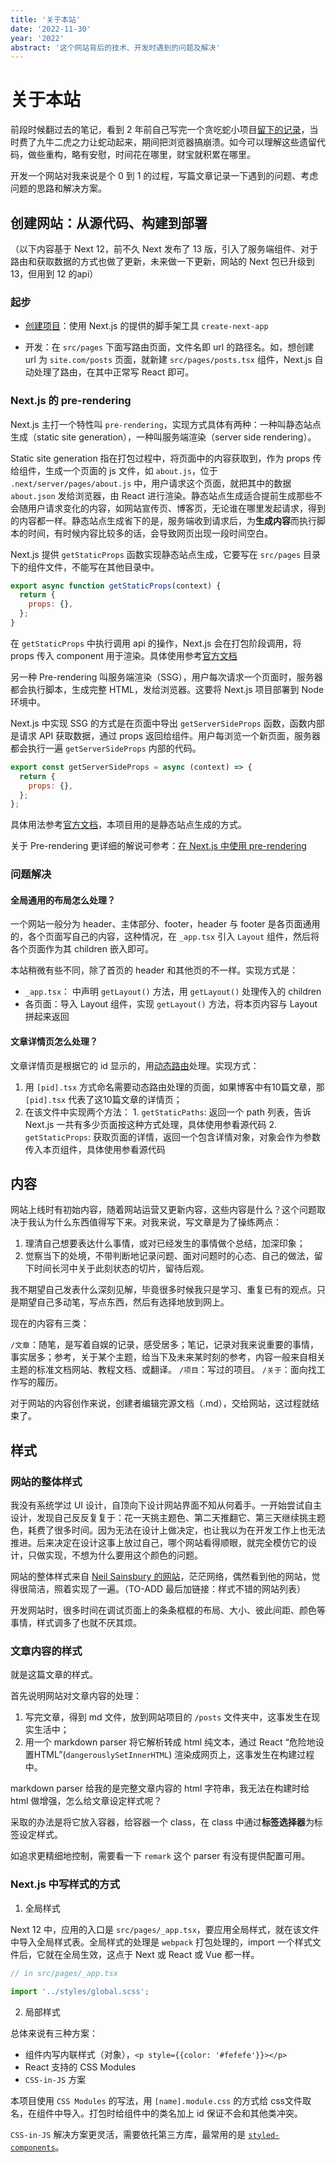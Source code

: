 ```yaml
---
title: '关于本站'
date: '2022-11-30'
year: '2022'
abstract: '这个网站背后的技术、开发时遇到的问题及解决'
---
```


# 关于本站

前段时候翻过去的笔记，看到 2 年前自己写完一个贪吃蛇小项目[留下的记录](/post/贪吃蛇)，当时费了九牛二虎之力让蛇动起来，期间把浏览器搞崩溃。如今可以理解这些遗留代码，做些重构，略有安慰，时间花在哪里，财宝就积累在哪里。

开发一个网站对我来说是个 0 到 1 的过程，写篇文章记录一下遇到的问题、考虑问题的思路和解决方案。

## 创建网站：从源代码、构建到部署

（以下内容基于 Next 12，前不久 Next 发布了 13 版，引入了服务端组件、对于路由和获取数据的方式也做了更新，未来做一下更新，网站的 Next 包已升级到 13，但用到 12 的api）

### 起步

- [创建项目](https://nextjs.org/docs/getting-started)：使用 Next.js 的提供的脚手架工具 `create-next-app`

- 开发：在 `src/pages` 下面写路由页面，文件名即 url 的路径名。如，想创建 url 为 `site.com/posts` 页面，就新建 `src/pages/posts.tsx` 组件，Next.js 自动处理了路由，在其中正常写 React 即可。

### Next.js 的 pre-rendering

Next.js 主打一个特性叫 `pre-rendering`，实现方式具体有两种：一种叫静态站点生成（static site generation），一种叫服务端渲染（server side rendering）。

Static site generation 指在打包过程中，将页面中的内容获取到，作为 props 传给组件，生成一个页面的 js 文件，如 `about.js`，位于 `.next/server/pages/about.js` 中，用户请求这个页面，就把其中的数据 `about.json` 发给浏览器，由 React 进行渲染。静态站点生成适合提前生成那些不会随用户请求变化的内容，如网站宣传页、博客页，无论谁在哪里发起请求，得到的内容都一样。静态站点生成省下的是，服务端收到请求后，为**生成内容**而执行脚本的时间，有时候内容比较多的话，会导致网页出现一段时间空白。

Next.js 提供 `getStaticProps` 函数实现静态站点生成，它要写在 `src/pages` 目录下的组件文件，不能写在其他目录中。

```js
export async function getStaticProps(context) {
  return {
    props: {},
  };
}
```

在 `getStaticProps` 中执行调用 api 的操作，Next.js 会在打包阶段调用，将 props 传入 component 用于渲染。具体使用参考[官方文档](https://nextjs.org/docs/basic-features/data-fetching/get-static-props)

另一种 Pre-rendering 叫服务端渲染（SSG），用户每次请求一个页面时，服务器都会执行脚本，生成完整 HTML，发给浏览器。这要将 Next.js 项目部署到 Node 环境中。

Next.js 中实现 SSG 的方式是在页面中导出 `getServerSideProps` 函数，函数内部是请求 API 获取数据，通过 props 返回给组件。用户每浏览一个新页面，服务器都会执行一遍 `getServerSideProps` 内部的代码。

```js
export const getServerSideProps = async (context) => {
  return {
    props: {},
  };
};
```

具体用法参考[官方文档](https://nextjs.org/docs/basic-features/data-fetching/get-server-side-props)，本项目用的是静态站点生成的方式。

关于 Pre-rendering 更详细的解说可参考：[在 Next.js 中使用 pre-rendering](https://ithelp.ithome.com.tw/articles/10269586)


### 问题解决

#### 全局通用的布局怎么处理？

一个网站一般分为 header、主体部分、footer，header 与 footer 是各页面通用的，各个页面写自己的内容，这种情况，在 `_app.tsx` 引入 `Layout` 组件，然后将各个页面作为其 children 嵌入即可。

本站稍微有些不同，除了首页的 header 和其他页的不一样。实现方式是：
  - `_app.tsx`： 中声明 `getLayout()` 方法，用 `getLayout()` 处理传入的 children
  - 各页面：导入 Layout 组件，实现 `getLayout()` 方法，将本页内容与 Layout 拼起来返回

#### 文章详情页怎么处理？

文章详情页是根据它的 id 显示的，用[动态路由](https://nextjs.org/docs/routing/dynamic-routes)处理。实现方式：
  1. 用 `[pid].tsx` 方式命名需要动态路由处理的页面，如果博客中有10篇文章，那 `[pid].tsx` 代表了这10篇文章的详情页；
  2. 在该文件中实现两个方法：
    1. `getStaticPaths`: 返回一个 path 列表，告诉 Next.js 一共有多少页面按这种方式处理，具体使用参看源代码
    2. `getStaticProps`: 获取页面的详情，返回一个包含详情对象，对象会作为参数传入本页组件，具体使用参看源代码

## 内容

网站上线时有初始内容，随着网站运营又更新内容，这些内容是什么？这个问题取决于我认为什么东西值得写下来。对我来说，写文章是为了操练两点：

  1. 理清自己想要表达什么事情，或对已经发生的事情做个总结，加深印象；
  2. 觉察当下的处境，不带判断地记录问题、面对问题时的心态、自己的做法，留下时间长河中关于此刻状态的切片，留待后观。

我不期望自己发表什么深刻见解，毕竟很多时候我只是学习、重复已有的观点。只是期望自己多动笔，写点东西，然后有选择地放到网上。

现在的内容有三类：

`/文章`：随笔，是写着自娱的记录，感受居多；笔记，记录对我来说重要的事情，事实居多；参考，关于某个主题，给当下及未来某时刻的参考，内容一般来自相关主题的标准文档网站、教程文档、或翻译。
`/项目`：写过的项目。
`/关于`：面向找工作写的履历。

对于网站的内容创作来说，创建者编辑完源文档（.md），交给网站，这过程就结束了。

## 样式

### 网站的整体样式

我没有系统学过 UI 设计，自顶向下设计网站界面不知从何着手。一开始尝试自主设计，发现自己反反复复于：花一天挑主题色、第二天推翻它、第三天继续挑主题色，耗费了很多时间。因为无法在设计上做决定，也让我以为在开发工作上也无法推进。后来决定在设计这事上放过自己，哪个网站看得顺眼，就完全模仿它的设计，只做实现，不想为什么要用这个颜色的问题。

网站的整体样式来自 [Neil Sainsbury 的网站](https://www.neilwithdata.com/)，茫茫网络，偶然看到他的网站，觉得很简洁，照着实现了一遍。（TO-ADD 最后加链接：样式不错的网站列表）

开发网站时，很多时间在调试页面上的条条框框的布局、大小、彼此间距、颜色等事情，样式调多了也就不厌其烦。

### 文章内容的样式

就是这篇文章的样式。

首先说明网站对文章内容的处理：

1. 写完文章，得到 md 文件，放到网站项目的 `/posts` 文件夹中，这事发生在现实生活中；
2. 用一个 markdown parser 将它解析转成 html 纯文本，通过 React “危险地设置HTML”(`dangerouslySetInnerHTML`) 渲染成网页上，这事发生在构建过程中。

markdown parser 给我的是完整文章内容的 html 字符串，我无法在构建时给 html 做增强，怎么给文章设定样式呢？

采取的办法是将它放入容器，给容器一个 class，在 class 中通过**标签选择器**为标签设定样式。

如追求更精细地控制，需要看一下 `remark` 这个 parser 有没有提供配置可用。

### Next.js 中写样式的方式

1. 全局样式

Next 12 中，应用的入口是 `src/pages/_app.tsx`，要应用全局样式，就在该文件中导入全局样式表。全局样式的处理是 `webpack` 打包处理的，import 一个样式文件后，它就在全局生效，这点于 Next 或 React 或 Vue 都一样。 

```js
// in src/pages/_app.tsx

import '../styles/global.scss';
```

2. 局部样式

总体来说有三种方案：

  - 组件内写内联样式（对象），`<p style={{color: '#fefefe'}}></p>`
  - React 支持的 CSS Modules
  - `CSS-in-JS` 方案

本项目使用 `CSS Modules` 的写法，用 `[name].module.css` 的方式给 css文件取名，在组件中导入。打包时给组件中的类名加上 id 保证不会和其他类冲突。

`CSS-in-JS` 解决方案更灵活，需要依托第三方库，最常用的是 [`styled-components`](https://styled-components.com/)。

